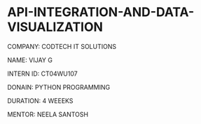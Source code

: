 # API-INTEGRATION-AND-DATA-VISUALIZATION

COMPANY: CODTECH IT SOLUTIONS

NAME: VIJAY G

INTERN ID:  CT04WU107

DONAIN: PYTHON PROGRAMMING

DURATION: 4 WEEEKS

MENTOR: NEELA SANTOSH

